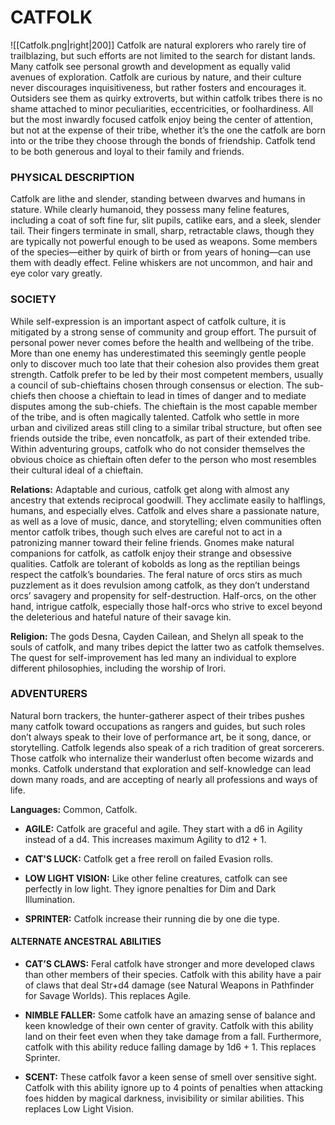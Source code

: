 # CATFOLK
![[Catfolk.png|right|200]] 
Catfolk are natural explorers who rarely tire of trailblazing, but such efforts are not limited to the search for distant lands. Many catfolk see personal growth and development as equally valid avenues of exploration. Catfolk are curious by nature, and their culture never discourages inquisitiveness, but rather fosters and encourages it. Outsiders see them as quirky extroverts, but within catfolk tribes there is no shame attached to minor peculiarities, eccentricities, or foolhardiness. All but the most inwardly focused catfolk enjoy being the center of attention, but not at the expense of their tribe, whether it’s the one the catfolk are born into or the tribe they choose through the bonds of friendship. Catfolk tend to be both generous and loyal to their family and friends. 

### PHYSICAL DESCRIPTION 
Catfolk are lithe and slender, standing between dwarves and humans in stature. While clearly humanoid, they possess many feline features, including a coat of soft fine fur, slit pupils, catlike ears, and a sleek, slender tail. Their fingers terminate in small, sharp, retractable claws, though they are typically not powerful enough to be used as weapons. Some members of the species—either by quirk of birth or from years of honing—can use them with deadly effect. Feline whiskers are not uncommon, and hair and eye color vary greatly. 

### SOCIETY 
While self-expression is an important aspect of catfolk culture, it is mitigated by a strong sense of community and group effort. The pursuit of personal power never comes before the health and wellbeing of the tribe. More than one enemy has underestimated this seemingly gentle people only to discover much too late that their cohesion also provides them great strength. Catfolk prefer to be led by their most competent members, usually a council of sub-chieftains chosen through consensus or election. The sub-chiefs then choose a chieftain to lead in times of danger and to mediate disputes among the sub-chiefs. The chieftain is the most capable member of the tribe, and is often magically talented. Catfolk who settle in more urban and civilized areas still cling to a similar tribal structure, but often see friends outside the tribe, even noncatfolk, as part of their extended tribe. Within adventuring groups, catfolk who do not consider themselves the obvious choice as chieftain often defer to the person who most resembles their cultural ideal of a chieftain. 

**Relations:** Adaptable and curious, catfolk get along with almost any ancestry that extends reciprocal goodwill. They acclimate easily to halflings, humans, and especially elves. Catfolk and elves share a passionate nature, as well as a love of music, dance, and storytelling; elven communities often mentor catfolk tribes, though such elves are careful not to act in a patronizing manner toward their feline friends. Gnomes make natural companions for catfolk, as catfolk enjoy their strange and obsessive qualities. Catfolk are tolerant of kobolds as long as the reptilian beings respect the catfolk’s boundaries. The feral nature of orcs stirs as much puzzlement as it does revulsion among catfolk, as they don’t understand orcs’ savagery and propensity for self-destruction. Half-orcs, on the other hand, intrigue catfolk, especially those half-orcs who strive to excel beyond the deleterious and hateful nature of their savage kin. 

**Religion:** The gods Desna, Cayden Cailean, and Shelyn all speak to the souls of catfolk, and many tribes depict the latter two as catfolk themselves. The quest for self-improvement has led many an individual to explore different philosophies, including the worship of Irori. 

### ADVENTURERS 
Natural born trackers, the hunter-gatherer aspect of their tribes pushes many catfolk toward occupations as rangers and guides, but such roles don’t always speak to their love of performance art, be it song, dance, or storytelling. Catfolk legends also speak of a rich tradition of great sorcerers. Those catfolk who internalize their wanderlust often become wizards and monks. Catfolk understand that exploration and self-knowledge can lead down many roads, and are accepting of nearly all professions and ways of life. 

**Languages:** Common, Catfolk. 

 - **AGILE:** Catfolk are graceful and agile. They start with a d6 in Agility instead of a d4. This increases maximum Agility to d12 + 1. 

 - **CAT'S LUCK:** Catfolk get a free reroll on failed Evasion rolls. 

 - **LOW LIGHT VISION:** Like other feline creatures, catfolk can see perfectly in low light. They ignore penalties for Dim and Dark Illumination. 

 - **SPRINTER:** Catfolk increase their running die by one die type. 

#### ALTERNATE ANCESTRAL ABILITIES 
 - **CAT’S CLAWS:** Feral catfolk have stronger and more developed claws than other members of their species. Catfolk with this ability have a pair of claws that deal Str+d4 damage (see Natural Weapons in Pathfinder for Savage Worlds). This replaces Agile. 

 - **NIMBLE FALLER:** Some catfolk have an amazing sense of balance and keen knowledge of their own center of gravity. Catfolk with this ability land on their feet even when they take damage from a fall. Furthermore, catfolk with this ability reduce falling damage by 1d6 + 1. This replaces Sprinter. 

 - **SCENT:** These catfolk favor a keen sense of smell over sensitive sight. Catfolk with this ability ignore up to 4 points of penalties when attacking foes hidden by magical darkness, invisibility or similar abilities. This replaces Low Light Vision.